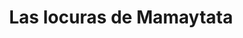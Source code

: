 ---
title: "Las locuras de Mamaytata"
url: /mieres-del-camin/las-locuras-de-mamaytata/
shop: regalo
---